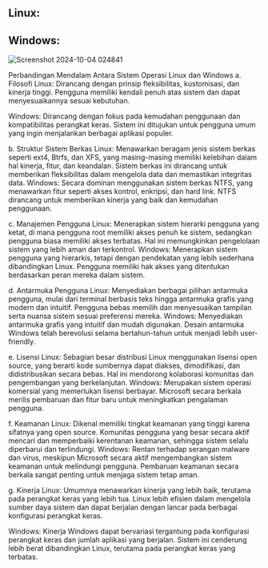 ## Linux:





## Windows:
![Screenshot 2024-10-04 024841](https://github.com/user-attachments/assets/9156a8e5-fd0e-4317-92c6-ef0f3cbc1c14)















Perbandingan Mendalam Antara Sistem Operasi Linux dan Windows
a.	Filosofi
Linux:
Dirancang dengan prinsip fleksibilitas, kustomisasi, dan kinerja tinggi. Pengguna memiliki kendali penuh atas sistem dan dapat menyesuaikannya sesuai kebutuhan.

Windows:
Dirancang dengan fokus pada kemudahan penggunaan dan kompatibilitas perangkat keras. Sistem ini ditujukan untuk pengguna umum yang ingin menjalankan berbagai aplikasi populer.

b.	Struktur Sistem Berkas
Linux:
Menawarkan beragam jenis sistem berkas seperti ext4, Btrfs, dan XFS, yang masing-masing memiliki kelebihan dalam hal kinerja, fitur, dan keandalan. Sistem berkas ini dirancang untuk memberikan fleksibilitas dalam mengelola data dan memastikan integritas data.
Windows:
Secara dominan menggunakan sistem berkas NTFS, yang menawarkan fitur seperti akses kontrol, enkripsi, dan hard link. NTFS dirancang untuk memberikan kinerja yang baik dan kemudahan penggunaan.

c.	Manajemen Pengguna
Linux:
Menerapkan sistem hierarki pengguna yang ketat, di mana pengguna root memiliki akses penuh ke sistem, sedangkan pengguna biasa memiliki akses terbatas. Hal ini memungkinkan pengelolaan sistem yang lebih aman dan terkontrol.
Windows:
Menerapkan sistem pengguna yang hierarkis, tetapi dengan pendekatan yang lebih sederhana dibandingkan Linux. Pengguna memiliki hak akses yang ditentukan berdasarkan peran mereka dalam sistem.


d.	Antarmuka Pengguna
Linux:
Menyediakan berbagai pilihan antarmuka pengguna, mulai dari terminal berbasis teks hingga antarmuka grafis yang modern dan intuitif. Pengguna bebas memilih dan menyesuaikan tampilan serta nuansa sistem sesuai preferensi mereka.
Windows:
Menyediakan antarmuka grafis yang intuitif dan mudah digunakan. Desain antarmuka Windows telah berevolusi selama bertahun-tahun untuk menjadi lebih user-friendly.

e.	Lisensi
Linux:
Sebagian besar distribusi Linux menggunakan lisensi open source, yang berarti kode sumbernya dapat diakses, dimodifikasi, dan didistribusikan secara bebas. Hal ini mendorong kolaborasi komunitas dan pengembangan yang berkelanjutan.
Windows:
Merupakan sistem operasi komersial yang memerlukan lisensi berbayar. Microsoft secara berkala merilis pembaruan dan fitur baru untuk meningkatkan pengalaman pengguna.

f.	Keamanan
Linux:
Dikenal memiliki tingkat keamanan yang tinggi karena sifatnya yang open source. Komunitas pengguna yang besar secara aktif mencari dan memperbaiki kerentanan keamanan, sehingga sistem selalu diperbarui dan terlindungi.
Windows:
Rentan terhadap serangan malware dan virus, meskipun Microsoft secara aktif mengembangkan sistem keamanan untuk melindungi pengguna. Pembaruan keamanan secara berkala sangat penting untuk menjaga sistem tetap aman.

g.	Kinerja
Linux:
Umumnya menawarkan kinerja yang lebih baik, terutama pada perangkat keras yang lebih tua. Linux lebih efisien dalam mengelola sumber daya sistem dan dapat berjalan dengan lancar pada berbagai konfigurasi perangkat keras.

Windows:
Kinerja Windows dapat bervariasi tergantung pada konfigurasi perangkat keras dan jumlah aplikasi yang berjalan. Sistem ini cenderung lebih berat dibandingkan Linux, terutama pada perangkat keras yang terbatas.
